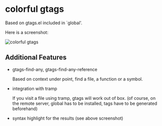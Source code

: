 colorful gtags
==============

Based on gtags.el included in `global'.

Here is a screenshot:

![colorful gtags](/../screenshot/colorfulGtags.png?raw=true "")

## Additional Features

- gtags-find-any, gtags-find-any-reference

  Based on context under point, find a file, a function or a symbol.

- integration with tramp

  If you visit a file using tramp, gtags will work out of box.  (of
  course, on the remote server, global has to be installed, tags have
  to be generated beforehand)

- syntax highlight for the results (see above screenshot)
